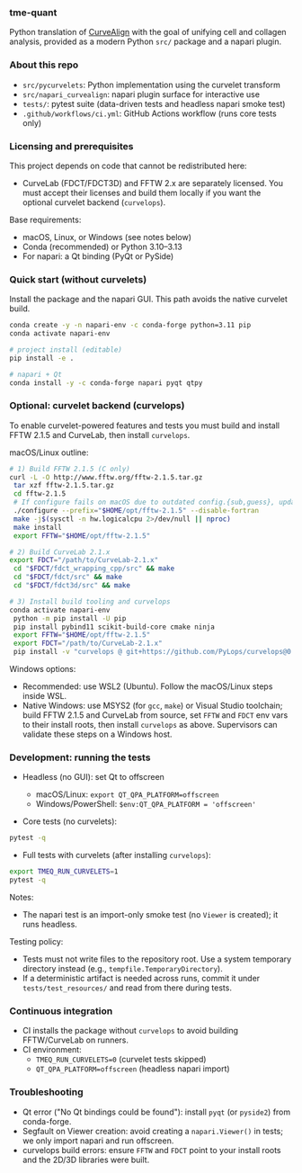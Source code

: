 ### tme-quant

Python translation of [CurveAlign](https://loci.wisc.edu/software/curvealign/) with the goal of unifying cell and collagen analysis, provided as a modern Python `src/` package and a napari plugin.

### About this repo
- `src/pycurvelets`: Python implementation using the curvelet transform
- `src/napari_curvealign`: napari plugin surface for interactive use
- `tests/`: pytest suite (data-driven tests and headless napari smoke test)
- `.github/workflows/ci.yml`: GitHub Actions workflow (runs core tests only)

### Licensing and prerequisites
This project depends on code that cannot be redistributed here:
- CurveLab (FDCT/FDCT3D) and FFTW 2.x are separately licensed. You must accept their licenses and build them locally if you want the optional curvelet backend (`curvelops`).

Base requirements:
- macOS, Linux, or Windows (see notes below)
- Conda (recommended) or Python 3.10–3.13
- For napari: a Qt binding (PyQt or PySide)

### Quick start (without curvelets)
Install the package and the napari GUI. This path avoids the native curvelet build.

```bash
conda create -y -n napari-env -c conda-forge python=3.11 pip
conda activate napari-env

# project install (editable)
pip install -e .

# napari + Qt
conda install -y -c conda-forge napari pyqt qtpy
```

### Optional: curvelet backend (curvelops)
To enable curvelet-powered features and tests you must build and install FFTW 2.1.5 and CurveLab, then install `curvelops`.

macOS/Linux outline:
```bash
# 1) Build FFTW 2.1.5 (C only)
curl -L -O http://www.fftw.org/fftw-2.1.5.tar.gz
 tar xzf fftw-2.1.5.tar.gz
 cd fftw-2.1.5
 # If configure fails on macOS due to outdated config.{sub,guess}, update them from your system
 ./configure --prefix="$HOME/opt/fftw-2.1.5" --disable-fortran
 make -j$(sysctl -n hw.logicalcpu 2>/dev/null || nproc)
 make install
 export FFTW="$HOME/opt/fftw-2.1.5"

# 2) Build CurveLab 2.1.x
export FDCT="/path/to/CurveLab-2.1.x"
 cd "$FDCT/fdct_wrapping_cpp/src" && make
 cd "$FDCT/fdct/src" && make
 cd "$FDCT/fdct3d/src" && make

# 3) Install build tooling and curvelops
conda activate napari-env
 python -m pip install -U pip
 pip install pybind11 scikit-build-core cmake ninja
 export FFTW="$HOME/opt/fftw-2.1.5"
 export FDCT="/path/to/CurveLab-2.1.x"
 pip install -v "curvelops @ git+https://github.com/PyLops/curvelops@0.23"
```

Windows options:
- Recommended: use WSL2 (Ubuntu). Follow the macOS/Linux steps inside WSL.
- Native Windows: use MSYS2 (for `gcc`, `make`) or Visual Studio toolchain; build FFTW 2.1.5 and CurveLab from source, set `FFTW` and `FDCT` env vars to their install roots, then install `curvelops` as above. Supervisors can validate these steps on a Windows host.

### Development: running the tests
- Headless (no GUI): set Qt to offscreen
  - macOS/Linux: `export QT_QPA_PLATFORM=offscreen`
  - Windows/PowerShell: `$env:QT_QPA_PLATFORM = 'offscreen'`

- Core tests (no curvelets):
```bash
pytest -q
```

- Full tests with curvelets (after installing `curvelops`):
```bash
export TMEQ_RUN_CURVELETS=1
pytest -q
```

Notes:
- The napari test is an import-only smoke test (no `Viewer` is created); it runs headless.

Testing policy:
- Tests must not write files to the repository root. Use a system
  temporary directory instead (e.g., `tempfile.TemporaryDirectory`).
- If a deterministic artifact is needed across runs, commit it under
  `tests/test_resources/` and read from there during tests.

### Continuous integration
- CI installs the package without `curvelops` to avoid building FFTW/CurveLab on runners.
- CI environment:
  - `TMEQ_RUN_CURVELETS=0` (curvelet tests skipped)
  - `QT_QPA_PLATFORM=offscreen` (headless napari import)

### Troubleshooting
- Qt error ("No Qt bindings could be found"): install `pyqt` (or `pyside2`) from conda-forge.
- Segfault on Viewer creation: avoid creating a `napari.Viewer()` in tests; we only import napari and run offscreen.
- curvelops build errors: ensure `FFTW` and `FDCT` point to your install roots and the 2D/3D libraries were built.
